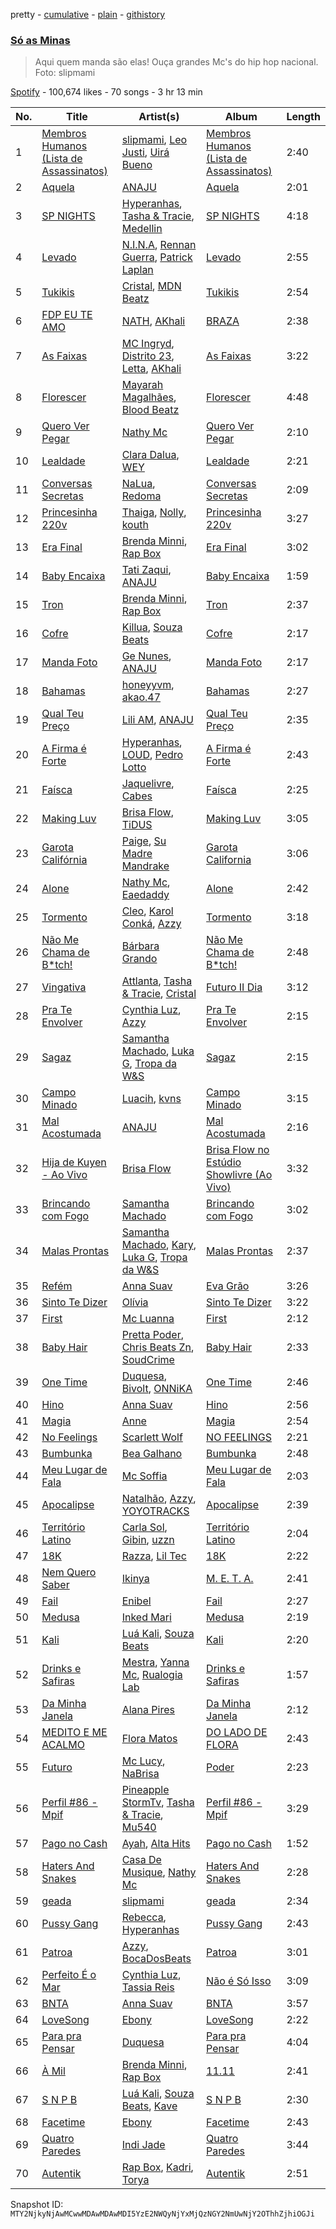 pretty - [cumulative](/playlists/cumulative/37i9dQZF1DXe4mpNXfrVqx.md) - [plain](/playlists/plain/37i9dQZF1DXe4mpNXfrVqx) - [githistory](https://github.githistory.xyz/mackorone/spotify-playlist-archive/blob/main/playlists/plain/37i9dQZF1DXe4mpNXfrVqx)

### [Só as Minas](https://open.spotify.com/playlist/37i9dQZF1DXe4mpNXfrVqx)

> Aqui quem manda são elas! Ouça grandes Mc's do hip hop nacional\. Foto: slipmami

[Spotify](https://open.spotify.com/user/spotify) - 100,674 likes - 70 songs - 3 hr 13 min

| No. | Title | Artist(s) | Album | Length |
|---|---|---|---|---|
| 1 | [Membros Humanos \(Lista de Assassinatos\)](https://open.spotify.com/track/3MbztTv38jaodCxoFoVp2d) | [slipmami](https://open.spotify.com/artist/1tnx55teqOt1cV6IlKcgNs), [Leo Justi](https://open.spotify.com/artist/1puzPcrOHKTMQ6KTuYfqU0), [Uirá Bueno](https://open.spotify.com/artist/3WR2JyTHBxXYftjNpZmrvA) | [Membros Humanos \(Lista de Assassinatos\)](https://open.spotify.com/album/6WzLu1wOWV39SGQisShEXn) | 2:40 |
| 2 | [Aquela](https://open.spotify.com/track/6tTrBabjXkXU1xzjQiPsj3) | [ANAJU](https://open.spotify.com/artist/0OWvjDdxvQS2tF6VGAkHgN) | [Aquela](https://open.spotify.com/album/7nfk0v1E5ioLL9cSlABxqs) | 2:01 |
| 3 | [SP NIGHTS](https://open.spotify.com/track/7vGHlTrWDz06KyvxGOZaOg) | [Hyperanhas](https://open.spotify.com/artist/7oNGVWHSEpvIGJpNDtgudz), [Tasha & Tracie](https://open.spotify.com/artist/5Gv1C1LY8pWiYcfcdjSNMT), [Medellin](https://open.spotify.com/artist/06zC1Z0YDLeWPBLIEAkswh) | [SP NIGHTS](https://open.spotify.com/album/1SX7FU8W8lOiwUT4smFTtb) | 4:18 |
| 4 | [Levado](https://open.spotify.com/track/15psePad9IL6X85xlyjzRh) | [N.I.N.A](https://open.spotify.com/artist/32NfHH4nSmu97Z4RQjPyET), [Rennan Guerra](https://open.spotify.com/artist/1342WybEuWuTMbl8emV1TA), [Patrick Laplan](https://open.spotify.com/artist/4XfU95qBFC5ZmdhfRXeP6o) | [Levado](https://open.spotify.com/album/2vJRY4PZKv6wtUdG7Uoldy) | 2:55 |
| 5 | [Tukikis](https://open.spotify.com/track/4yaZDkcert6F9kN4Bs51B7) | [Cristal](https://open.spotify.com/artist/6i4nbGTS2gSP0e6emkTqdX), [MDN Beatz](https://open.spotify.com/artist/6EaIRN2UvHGu9EdeBvfPo1) | [Tukikis](https://open.spotify.com/album/0NarRuAKpqlB8Aet14O24n) | 2:54 |
| 6 | [FDP EU TE AMO](https://open.spotify.com/track/7oRU2MX5XxLVe53Zh5uZN5) | [NATH](https://open.spotify.com/artist/6dAUWqdIfuQKFV9i2kMiFx), [AKhali](https://open.spotify.com/artist/0ldnjk0MOqCCqu7RkMb3Ku) | [BRAZA](https://open.spotify.com/album/0hNutyZHAMMxDZqTskpIOZ) | 2:38 |
| 7 | [As Faixas](https://open.spotify.com/track/0pXcuV7F9sayTpfICzxKsU) | [MC Ingryd](https://open.spotify.com/artist/09EYYUcfEDOvj3D5f45L99), [Distrito 23](https://open.spotify.com/artist/5itNRAG8DPcD6Yrm1rFPLv), [Letta](https://open.spotify.com/artist/0jyT3a5KlJqq751sfrc9Bn), [AKhali](https://open.spotify.com/artist/0ldnjk0MOqCCqu7RkMb3Ku) | [As Faixas](https://open.spotify.com/album/7lcgZlUhLUzn6Ulerl4pbB) | 3:22 |
| 8 | [Florescer](https://open.spotify.com/track/7k5SeF10dmOPbzxebfUc7F) | [Mayarah Magalhães](https://open.spotify.com/artist/2FmV8Y424XsncsEO9ztY3p), [Blood Beatz](https://open.spotify.com/artist/5MGHzEwXZ13izki8gsjrFc) | [Florescer](https://open.spotify.com/album/1NJsjzZ2AZBFCPCOeVyb7x) | 4:48 |
| 9 | [Quero Ver Pegar](https://open.spotify.com/track/4lwzCs6SGC97ha4OvW4TU1) | [Nathy Mc](https://open.spotify.com/artist/5Hh5JFQlFsF2xqhCzJuJCo) | [Quero Ver Pegar](https://open.spotify.com/album/2KCX9iuSV51vkp3vMnPQYY) | 2:10 |
| 10 | [Lealdade](https://open.spotify.com/track/02qzKn3hIHuPL7jf1gxZY6) | [Clara Dalua](https://open.spotify.com/artist/3hiOjOhhsHCbXK9Fv3EmF1), [WEY](https://open.spotify.com/artist/6nZ39vMOOOgXQ471Jy5jhR) | [Lealdade](https://open.spotify.com/album/3UVCBgMLJwuPuujCg6tm6G) | 2:21 |
| 11 | [Conversas Secretas](https://open.spotify.com/track/54lXGqjLkx1l6nDqvRAw3E) | [NaLua](https://open.spotify.com/artist/1JuaPNMWpUfF5sKtvLs7eA), [Redoma](https://open.spotify.com/artist/0Jit1nn3676eCzXLM8bcxk) | [Conversas Secretas](https://open.spotify.com/album/6sfC8DyOG3WoAXwRZjGdk7) | 2:09 |
| 12 | [Princesinha 220v](https://open.spotify.com/track/6BBxKxvZC6oI01ujBVeI5a) | [Thaiga](https://open.spotify.com/artist/2pah7gsh8SfyngWVHzvsY4), [Nolly](https://open.spotify.com/artist/0AyG67rFODHB8963eyG0tT), [kouth](https://open.spotify.com/artist/2KMezb1S2TuirqGVavMXqY) | [Princesinha 220v](https://open.spotify.com/album/6JtCRz1ZnHQWMLpqQrw5c2) | 3:27 |
| 13 | [Era Final](https://open.spotify.com/track/74i1NNwzsVYNwqXraf5s1N) | [Brenda Minni](https://open.spotify.com/artist/4ghtdtCtMlEmNyyTP9bSN9), [Rap Box](https://open.spotify.com/artist/5FEcNzwbLj2pvhgZFojYAp) | [Era Final](https://open.spotify.com/album/5CSLeYNdPXUCBBBUzRoDpy) | 3:02 |
| 14 | [Baby Encaixa](https://open.spotify.com/track/73W5TnbTGT3mTqplHwrHdY) | [Tati Zaqui](https://open.spotify.com/artist/0e68cnJyUTJu1nEuxxMSLm), [ANAJU](https://open.spotify.com/artist/0OWvjDdxvQS2tF6VGAkHgN) | [Baby Encaixa](https://open.spotify.com/album/0yr8pzDUuuK3l1K045jiJ2) | 1:59 |
| 15 | [Tron](https://open.spotify.com/track/7ysqztAgIpzfdkxGbJVma2) | [Brenda Minni](https://open.spotify.com/artist/4ghtdtCtMlEmNyyTP9bSN9), [Rap Box](https://open.spotify.com/artist/5FEcNzwbLj2pvhgZFojYAp) | [Tron](https://open.spotify.com/album/7mk2g6xbRbTy1nt8DAItea) | 2:37 |
| 16 | [Cofre](https://open.spotify.com/track/4Ob435otPVxJEvhYVDyaxW) | [Killua](https://open.spotify.com/artist/7N0gUkzHkjXISZ7WyilZfo), [Souza Beats](https://open.spotify.com/artist/4GKTaVfXG0HMeGvK3g1JTq) | [Cofre](https://open.spotify.com/album/1zeiWi4ap2VXX9ldNQXxCK) | 2:17 |
| 17 | [Manda Foto](https://open.spotify.com/track/2ZAT9lqhq7sEYtyUsg72QR) | [Ge Nunes](https://open.spotify.com/artist/3Fld6S2obQAqXJlMetQMja), [ANAJU](https://open.spotify.com/artist/0OWvjDdxvQS2tF6VGAkHgN) | [Manda Foto](https://open.spotify.com/album/17yuXJKc5MUKgRg6jAmLLf) | 2:17 |
| 18 | [Bahamas](https://open.spotify.com/track/7HfiOshF1YAe7rDF7e47XW) | [honeyyvm](https://open.spotify.com/artist/6FRAAq4oJpZ8MVmnzc9Qvw), [akao.47](https://open.spotify.com/artist/28lnuiU2tScvRMesfbeHMh) | [Bahamas](https://open.spotify.com/album/5rEUBcuC0pMEaGcH0J5oQ9) | 2:27 |
| 19 | [Qual Teu Preço](https://open.spotify.com/track/5DkIcaWxMPhmKRHwotewgI) | [Lili AM](https://open.spotify.com/artist/45IsqSgzBYXprOizrPgadw), [ANAJU](https://open.spotify.com/artist/0OWvjDdxvQS2tF6VGAkHgN) | [Qual Teu Preço](https://open.spotify.com/album/40AYtqXg2H4S0Q37slXaBK) | 2:35 |
| 20 | [A Firma é Forte](https://open.spotify.com/track/2hXPKwtp3D4LJl29MalPMh) | [Hyperanhas](https://open.spotify.com/artist/7oNGVWHSEpvIGJpNDtgudz), [LOUD](https://open.spotify.com/artist/5IxHRw1SD3SAHXozuWWTFS), [Pedro Lotto](https://open.spotify.com/artist/23ot0eI6ByBW6LrlBfr2bm) | [A Firma é Forte](https://open.spotify.com/album/4CzzlUFpX7RPTzALrKFQYk) | 2:43 |
| 21 | [Faísca](https://open.spotify.com/track/4AUy9gxaNejktNYIFNJWRW) | [Jaquelivre](https://open.spotify.com/artist/6oglA3VW3IUQhRtFvE6oyD), [Cabes](https://open.spotify.com/artist/00RYM1fJO6kr6Z2jOuD9BW) | [Faísca](https://open.spotify.com/album/4ORKX07HIdDEbFoV4BaGZU) | 2:25 |
| 22 | [Making Luv](https://open.spotify.com/track/4S8rwnVkJ3P8LgmKavFS9C) | [Brisa Flow](https://open.spotify.com/artist/78XNtbcRuW435NYDYV0rWO), [TiDUS](https://open.spotify.com/artist/7IxX7YZFKExg98w2dxgsXj) | [Making Luv](https://open.spotify.com/album/7eh0moIuvRGns9Hc12ZYj0) | 3:05 |
| 23 | [Garota Califórnia](https://open.spotify.com/track/3qVGrdhoNv3xzpga0B8I6S) | [Paige](https://open.spotify.com/artist/1XqfMFbATKSRu5nDy2AZO9), [Su Madre Mandrake](https://open.spotify.com/artist/1S1jcqQMtTQhQF1D2yhk4i) | [Garota California](https://open.spotify.com/album/6tkNx1oadbWZLzYr3kH1Tk) | 3:06 |
| 24 | [Alone](https://open.spotify.com/track/0ekFR7W6o4VPUHsDjn4ZU4) | [Nathy Mc](https://open.spotify.com/artist/5Hh5JFQlFsF2xqhCzJuJCo), [Eaedaddy](https://open.spotify.com/artist/3s8GYKFrXLsyx3WN6mdwh8) | [Alone](https://open.spotify.com/album/4MVU8BmR5lk8lxmH1RBMyu) | 2:42 |
| 25 | [Tormento](https://open.spotify.com/track/7eM0YTE95V1KkPw4pANo1Y) | [Cleo](https://open.spotify.com/artist/0Re3qA28AJh2eIITpbREtx), [Karol Conká](https://open.spotify.com/artist/6ODCVWBfGNFUf1bpo0c2Ge), [Azzy](https://open.spotify.com/artist/1uf8uSErmKc3JVtmjVBZ83) | [Tormento](https://open.spotify.com/album/0B8xX96n8bkqDp5eN2U8pI) | 3:18 |
| 26 | [Não Me Chama de B\*tch!](https://open.spotify.com/track/3zfQ7bpsPlD17nUXFsg5TY) | [Bárbara Grando](https://open.spotify.com/artist/3Q7SOEZnnLV4lzp4I09k9F) | [Não Me Chama de B\*tch!](https://open.spotify.com/album/24OF1ZkPvnIHT1NqnwLBFr) | 2:48 |
| 27 | [Vingativa](https://open.spotify.com/track/5sYtsBdGz8TeFYxERi2QTe) | [Attlanta](https://open.spotify.com/artist/62sBXKsvsgkuSZ93cQHDzr), [Tasha & Tracie](https://open.spotify.com/artist/5Gv1C1LY8pWiYcfcdjSNMT), [Cristal](https://open.spotify.com/artist/6i4nbGTS2gSP0e6emkTqdX) | [Futuro II Dia](https://open.spotify.com/album/6ZIGGpDGt3wkgHtEgmBE1a) | 3:12 |
| 28 | [Pra Te Envolver](https://open.spotify.com/track/31vJOmz9qawxWqIGadYLq2) | [Cynthia Luz](https://open.spotify.com/artist/0QHGCPmM4UgeNvrNPntSlu), [Azzy](https://open.spotify.com/artist/1uf8uSErmKc3JVtmjVBZ83) | [Pra Te Envolver](https://open.spotify.com/album/5gZptLNPQo1jl93XlyIFF1) | 2:15 |
| 29 | [Sagaz](https://open.spotify.com/track/29bg2slgQdSLT0tjsR95b9) | [Samantha Machado](https://open.spotify.com/artist/5qQdzyIlYfzICKOVdb7XvY), [Luka G](https://open.spotify.com/artist/7C8aOOowROEiSZ9YfhFAg9), [Tropa da W&S](https://open.spotify.com/artist/1APqNiQUA2XpwLEbywSWmZ) | [Sagaz](https://open.spotify.com/album/1qysRiSfDDpuxQNaS8AG6p) | 2:15 |
| 30 | [Campo Minado](https://open.spotify.com/track/2uPmyJMVozLNBE6YermhOM) | [Luacih](https://open.spotify.com/artist/7zsL7ceYrzvikWVlI7BnTI), [kvns](https://open.spotify.com/artist/2sjuykDI11jxTPdj2qosn4) | [Campo Minado](https://open.spotify.com/album/1GVoV2r9U7dZNKWXvXFX27) | 3:15 |
| 31 | [Mal Acostumada](https://open.spotify.com/track/0RWjEc3Y45ZVYHVwqRwiPz) | [ANAJU](https://open.spotify.com/artist/0OWvjDdxvQS2tF6VGAkHgN) | [Mal Acostumada](https://open.spotify.com/album/35BcLJ5tKOzbqKKqIgTeIB) | 2:16 |
| 32 | [Hija de Kuyen \- Ao Vivo](https://open.spotify.com/track/2ca0ORNc1zHBU55rENU09T) | [Brisa Flow](https://open.spotify.com/artist/78XNtbcRuW435NYDYV0rWO) | [Brisa Flow no Estúdio Showlivre \(Ao Vivo\)](https://open.spotify.com/album/3ln6jlK3dSMATTdhHnm2w1) | 3:32 |
| 33 | [Brincando com Fogo](https://open.spotify.com/track/5PBBFVKYsPBj5qUs2O9QwI) | [Samantha Machado](https://open.spotify.com/artist/5qQdzyIlYfzICKOVdb7XvY) | [Brincando com Fogo](https://open.spotify.com/album/4fTVijJjlJ0oR9HpGHW1yk) | 3:02 |
| 34 | [Malas Prontas](https://open.spotify.com/track/5tHCD2TzqXr91NqUCBnTpO) | [Samantha Machado](https://open.spotify.com/artist/5qQdzyIlYfzICKOVdb7XvY), [Kary](https://open.spotify.com/artist/01BlVHDAqPgLw407BsxqzN), [Luka G](https://open.spotify.com/artist/7C8aOOowROEiSZ9YfhFAg9), [Tropa da W&S](https://open.spotify.com/artist/1APqNiQUA2XpwLEbywSWmZ) | [Malas Prontas](https://open.spotify.com/album/3NoLX9JnxmOaC0EfwKezAD) | 2:37 |
| 35 | [Refém](https://open.spotify.com/track/1SYjTbInhgWNGjUHpLjRwe) | [Anna Suav](https://open.spotify.com/artist/6qLRyBdF6aLwW8mOEYB9fX) | [Eva Grão](https://open.spotify.com/album/6rS7VkbmlppFB4c3Sq0M8F) | 3:26 |
| 36 | [Sinto Te Dizer](https://open.spotify.com/track/5O1UvWpcxMjT5ZoCjfAy2u) | [Olívia](https://open.spotify.com/artist/2ujvd2c3fhWYQAzC9mT8UQ) | [Sinto Te Dizer](https://open.spotify.com/album/6HEscFE5brELtlw4Nfl76V) | 3:22 |
| 37 | [First](https://open.spotify.com/track/0oomKGn85TDeVwhSIiTLQA) | [Mc Luanna](https://open.spotify.com/artist/6VpdTQWCRE01WVoEuby2a6) | [First](https://open.spotify.com/album/3cdm9REaJt8UGdSC3N2gSN) | 2:12 |
| 38 | [Baby Hair](https://open.spotify.com/track/6tgveJsfKptFd0mvJG9Iv6) | [Pretta Poder](https://open.spotify.com/artist/6CEm11gYIUP8EeirFIXAYt), [Chris Beats Zn](https://open.spotify.com/artist/0YOr5sV4zMMyj5xviWiFjW), [SoudCrime](https://open.spotify.com/artist/0Huu7Wxkay3mCaoMuVkRNg) | [Baby Hair](https://open.spotify.com/album/6Hk41Rh3IMBcdhOwneSaQo) | 2:33 |
| 39 | [One Time](https://open.spotify.com/track/5gIJmws4seQ2IFy8lJ3sE1) | [Duquesa](https://open.spotify.com/artist/1JlC6XG7lkwT6GzgQB9xOx), [Bivolt](https://open.spotify.com/artist/0mQoWD18BxzhN8kr1cNwgQ), [ONNiKA](https://open.spotify.com/artist/7h2qMFZKbjifWLpMhsQ988) | [One Time](https://open.spotify.com/album/4rjOriodyXvpjXWJKDMNWM) | 2:46 |
| 40 | [Hino](https://open.spotify.com/track/76WBiLzMTj5JDHPQl4bKRG) | [Anna Suav](https://open.spotify.com/artist/6qLRyBdF6aLwW8mOEYB9fX) | [Hino](https://open.spotify.com/album/0A9LwErBKgaY0TMHcrNt5p) | 2:56 |
| 41 | [Magia](https://open.spotify.com/track/3gxkgQ5ZihoXGnrPsxS9Vx) | [Anne](https://open.spotify.com/artist/3W3JovBaRZsYyIWY2FslWq) | [Magia](https://open.spotify.com/album/2nhzLLb9DgJ9P75xg0FAxn) | 2:54 |
| 42 | [No Feelings](https://open.spotify.com/track/14e36462Mej9BbWFkO42T2) | [Scarlett Wolf](https://open.spotify.com/artist/5hiwoYrfML1abtDBW5EG2p) | [NO FEELINGS](https://open.spotify.com/album/5MWp3ROrxT3rAA85S5Zplb) | 2:21 |
| 43 | [Bumbunka](https://open.spotify.com/track/79kwyO53ANPImzsvFyRqLa) | [Bea Galhano](https://open.spotify.com/artist/0yFi90XiMn031PAznQsM4X) | [Bumbunka](https://open.spotify.com/album/4PfmEZbermcJZLd0LPgjwW) | 2:48 |
| 44 | [Meu Lugar de Fala](https://open.spotify.com/track/0ckL8UjwoAYIOJ8hwQ8ASt) | [Mc Soffia](https://open.spotify.com/artist/2aPCjzfki5HgFLrse785FT) | [Meu Lugar de Fala](https://open.spotify.com/album/6Z24Hr0ndBCzkExWgb7RNV) | 2:03 |
| 45 | [Apocalipse](https://open.spotify.com/track/2SQSpgUipLIYLPTg3bpefW) | [Natalhão](https://open.spotify.com/artist/5ptoEbRZaVPuPXvWdsRrWc), [Azzy](https://open.spotify.com/artist/1uf8uSErmKc3JVtmjVBZ83), [YOYOTRACKS](https://open.spotify.com/artist/0X813faPRmYEvgsc5foonA) | [Apocalipse](https://open.spotify.com/album/2W3iFFnbROvv5z8aKlyPQZ) | 2:39 |
| 46 | [Território Latino](https://open.spotify.com/track/4j4e7eyjnr8o7rbNnSSvpU) | [Carla Sol](https://open.spotify.com/artist/5fsVgeMY2QWGXbNW6rIjgN), [Gibin](https://open.spotify.com/artist/7lC3tO6g2CQhlN0yeDVLDM), [uzzn](https://open.spotify.com/artist/67MmjOmWtHtGANmzJlnvAC) | [Território Latino](https://open.spotify.com/album/5TQSuXBvBN0oHJYppBeKIH) | 2:04 |
| 47 | [18K](https://open.spotify.com/track/2OnR3EE6hnr3mkQb8VrdrJ) | [Razza](https://open.spotify.com/artist/4YloRSGWAe8uoTJANaYpNL), [Lil Tec](https://open.spotify.com/artist/62ZZ5XZHCUg0O6QMPzEAQQ) | [18K](https://open.spotify.com/album/5b85c5VRv1qghJcBUFyHBI) | 2:22 |
| 48 | [Nem Quero Saber](https://open.spotify.com/track/1BMSRjqjt2INiJ4PuEyWmv) | [Ikinya](https://open.spotify.com/artist/3P9UYzQwlhR3HczWdbtcmU) | [M\. E\. T\. A.](https://open.spotify.com/album/4I6FSM59W2S3umPPxBukLW) | 2:41 |
| 49 | [Fail](https://open.spotify.com/track/0GCWTSB5Wj04ZMQGswxkuU) | [Enibel](https://open.spotify.com/artist/7r0XN2WkKpDRqDu0wqzhrB) | [Fail](https://open.spotify.com/album/6Qt8h0qjPC3zK3yBXatORq) | 2:27 |
| 50 | [Medusa](https://open.spotify.com/track/2ycdoQS6a9dC33o0v3c1sx) | [Inked Mari](https://open.spotify.com/artist/2bQLU0aXvd4PY08qdTpeUJ) | [Medusa](https://open.spotify.com/album/2k5xtl0YyJVFomryO8MGBp) | 2:19 |
| 51 | [Kali](https://open.spotify.com/track/4ErEw1XXvgV5SvaUtmqXgS) | [Luá Kali](https://open.spotify.com/artist/7erv73antdGnjobwarhKOv), [Souza Beats](https://open.spotify.com/artist/4GKTaVfXG0HMeGvK3g1JTq) | [Kali](https://open.spotify.com/album/513Vo5nnWl40hZNpIsD3NL) | 2:20 |
| 52 | [Drinks e Safiras](https://open.spotify.com/track/56uwvZ7zUko1jBrD14nAOz) | [Mestra](https://open.spotify.com/artist/0DzMVY6htcmrpdC3f3J3Jm), [Yanna Mc](https://open.spotify.com/artist/3luf43YaYclVRwVfYLRKnF), [Rualogia Lab](https://open.spotify.com/artist/0CnQ6hl5qaXYfrYAy50u6k) | [Drinks e Safiras](https://open.spotify.com/album/7pwGE901unwGsjW8b728eh) | 1:57 |
| 53 | [Da Minha Janela](https://open.spotify.com/track/2iB7aFaUqa9lQbsNMYYSoS) | [Alana Pires](https://open.spotify.com/artist/5jmnFNMoHnnc2YU9emT4ce) | [Da Minha Janela](https://open.spotify.com/album/2ubQ78WGsyH3v3Uc97k4Sk) | 2:12 |
| 54 | [MEDITO E ME ACALMO](https://open.spotify.com/track/1L5Y2IEkzzKHY5IpONH3po) | [Flora Matos](https://open.spotify.com/artist/5Znx4PG5UsUitigaJnmZX3) | [DO LADO DE FLORA](https://open.spotify.com/album/4GWoodiAMapPzgitxYvygx) | 2:43 |
| 55 | [Futuro](https://open.spotify.com/track/0JqeNZ9naWlaojoueuwBQg) | [Mc Lucy](https://open.spotify.com/artist/44bzWn6GQs6zVXvnYtqIMa), [NaBrisa](https://open.spotify.com/artist/6hsjrcWvWqeIJaEUa9Fh3c) | [Poder](https://open.spotify.com/album/2Avjohr3TQNOdMaCbw3dOd) | 2:23 |
| 56 | [Perfil \#86 \- Mpif](https://open.spotify.com/track/2wp6XCZIzphvjYvwngYfAJ) | [Pineapple StormTv](https://open.spotify.com/artist/09U6hmCerKcIJrixubiBjm), [Tasha & Tracie](https://open.spotify.com/artist/5Gv1C1LY8pWiYcfcdjSNMT), [Mu540](https://open.spotify.com/artist/13yQqjPy4Esq0Ru3R1fipU) | [Perfil \#86 \- Mpif](https://open.spotify.com/album/5xy7S2y8QkzH5Zq8mBFVUI) | 3:29 |
| 57 | [Pago no Cash](https://open.spotify.com/track/6MVTR7ZeZGmNofygux7OcU) | [Ayah](https://open.spotify.com/artist/3AAXwZEJ5gGaRB63mbpSke), [Alta Hits](https://open.spotify.com/artist/5gSCmAPeZWVeVIfW2i2Pyv) | [Pago no Cash](https://open.spotify.com/album/633I4cppmO72JcF9P55dIv) | 1:52 |
| 58 | [Haters And Snakes](https://open.spotify.com/track/0GrH8cHTWShAdjaQtS9yBy) | [Casa De Musique](https://open.spotify.com/artist/0hZopCUa9lvzrv2GGsHfxz), [Nathy Mc](https://open.spotify.com/artist/5Hh5JFQlFsF2xqhCzJuJCo) | [Haters And Snakes](https://open.spotify.com/album/1ezQ47LA8hNsUdZafyOUSY) | 2:28 |
| 59 | [geada](https://open.spotify.com/track/6OJpeTE1wIBHBP9149QOcO) | [slipmami](https://open.spotify.com/artist/1tnx55teqOt1cV6IlKcgNs) | [geada](https://open.spotify.com/album/4U87UWtYMsHOYHe7s0jLX5) | 2:34 |
| 60 | [Pussy Gang](https://open.spotify.com/track/2uXXWRuYv6A70mj0cq3qhI) | [Rebecca](https://open.spotify.com/artist/5MS6HieNmKxzkAM8amE8sr), [Hyperanhas](https://open.spotify.com/artist/7oNGVWHSEpvIGJpNDtgudz) | [Pussy Gang](https://open.spotify.com/album/67ZypIXlENQDTdK8b61b8M) | 2:43 |
| 61 | [Patroa](https://open.spotify.com/track/1Uw33plA0I6BzsjBb9AI3f) | [Azzy](https://open.spotify.com/artist/1uf8uSErmKc3JVtmjVBZ83), [BocaDosBeats](https://open.spotify.com/artist/08Jh4nbAgQK1ZcY9FpcBjw) | [Patroa](https://open.spotify.com/album/2ojij9qTa6YUIqrAxukcwL) | 3:01 |
| 62 | [Perfeito É o Mar](https://open.spotify.com/track/6KLaWP1J5jjCHYCdVaLm7R) | [Cynthia Luz](https://open.spotify.com/artist/0QHGCPmM4UgeNvrNPntSlu), [Tassia Reis](https://open.spotify.com/artist/0kc1BjcLHaXhZVzCp0HeAl) | [Não é Só Isso](https://open.spotify.com/album/74oYgcDGGUfRnt9bJHmkKt) | 3:09 |
| 63 | [BNTA](https://open.spotify.com/track/1dUA1RZRJtTKYATLHuxsbS) | [Anna Suav](https://open.spotify.com/artist/6qLRyBdF6aLwW8mOEYB9fX) | [BNTA](https://open.spotify.com/album/0ukdEskm3LHXFYBvYwsCOk) | 3:57 |
| 64 | [LoveSong](https://open.spotify.com/track/2EKr8S6HHKJcuRXdxXDbwD) | [Ebony](https://open.spotify.com/artist/1UBSRfDGNkhpTWQeMyCwHb) | [LoveSong](https://open.spotify.com/album/4MHpH5xowDkLR6BgImxHNS) | 2:22 |
| 65 | [Para pra Pensar](https://open.spotify.com/track/3x3k5PnejMAIRjtU59BwxP) | [Duquesa](https://open.spotify.com/artist/1JlC6XG7lkwT6GzgQB9xOx) | [Para pra Pensar](https://open.spotify.com/album/0FDi3B8r4Xio6ZSfgZkcRV) | 4:04 |
| 66 | [À Mil](https://open.spotify.com/track/6dTVjamvjG1SNwiAbEHVsQ) | [Brenda Minni](https://open.spotify.com/artist/4ghtdtCtMlEmNyyTP9bSN9), [Rap Box](https://open.spotify.com/artist/5FEcNzwbLj2pvhgZFojYAp) | [11.11](https://open.spotify.com/album/15d6lSeL5rDks8tksYpQSv) | 2:41 |
| 67 | [S N P B](https://open.spotify.com/track/2ZILRHM8AfMlXY8FshGkgy) | [Luá Kali](https://open.spotify.com/artist/7erv73antdGnjobwarhKOv), [Souza Beats](https://open.spotify.com/artist/4GKTaVfXG0HMeGvK3g1JTq), [Kave](https://open.spotify.com/artist/30AsB6yzTLmEiqnHcSzTCw) | [S N P B](https://open.spotify.com/album/7oXtdqWwZM27N0v1oKMjus) | 2:30 |
| 68 | [Facetime](https://open.spotify.com/track/3jlHHNWI4zDED91EaX5ttE) | [Ebony](https://open.spotify.com/artist/1UBSRfDGNkhpTWQeMyCwHb) | [Facetime](https://open.spotify.com/album/2l1e5lXljgsDSAbZShQacr) | 2:43 |
| 69 | [Quatro Paredes](https://open.spotify.com/track/21ASd2aAIQClF0qoOGX7KX) | [Indi Jade](https://open.spotify.com/artist/3InLZ7IdbIvIlpkMw7k9xV) | [Quatro Paredes](https://open.spotify.com/album/0NN1rT8qJ500FoBN7xV9Aw) | 3:44 |
| 70 | [Autentik](https://open.spotify.com/track/0iakCJvnYl4a4O8OlZmIzH) | [Rap Box](https://open.spotify.com/artist/5FEcNzwbLj2pvhgZFojYAp), [Kadri](https://open.spotify.com/artist/080IizDi2wwWfkw1zPdBZz), [Torya](https://open.spotify.com/artist/1WWepZwmNRqvNIOpLyX8dh) | [Autentik](https://open.spotify.com/album/6u3TylmFcGwrf1Hh67X1e8) | 2:51 |

Snapshot ID: `MTY2NjkyNjAwMCwwMDAwMDAwMDI5YzE2NWQyNjYxMjQzNGY2NmUwNjY2OThhZjhiOGJi`
